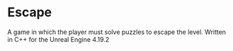# Escape
A game in which the player must solve puzzles to escape the level. Written in C++ for the Unreal Engine 4.19.2
